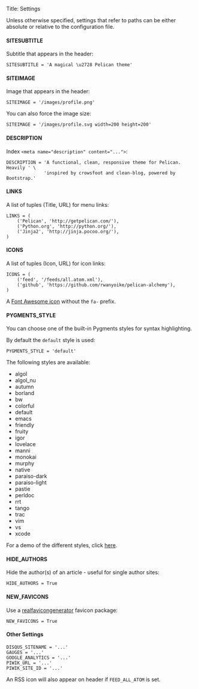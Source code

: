 Title: Settings

Unless otherwise specified, settings that refer to paths can be either absolute or relative to the configuration file.

#### SITESUBTITLE

Subtitle that appears in the header:

    SITESUBTITLE = 'A magical \u2728 Pelican theme'

#### SITEIMAGE

Image that appears in the header:

    SITEIMAGE = '/images/profile.png'

You can also force the image size:

    SITEIMAGE = '/images/profile.svg width=200 height=200'

#### DESCRIPTION

Index `<meta name="description" content="...">`:

    DESCRIPTION = 'A functional, clean, responsive theme for Pelican. Heavily ' \
                  'inspired by crowsfoot and clean-blog, powered by Bootstrap.'

#### LINKS

A list of tuples (Title, URL) for menu links:

    LINKS = (
        ('Pelican', 'http://getpelican.com/'),
        ('Python.org', 'http://python.org/'),
        ('Jinja2', 'http://jinja.pocoo.org/'),
    )

#### ICONS

A list of tuples (Icon, URL) for icon links:

    ICONS = (
        ('feed', '/feeds/all.atom.xml'),
        ('github', 'https://github.com/rwanyoike/pelican-alchemy'),
    )

A [Font Awesome icon](http://fontawesome.io/icons/) without the `fa-` prefix.

#### PYGMENTS_STYLE

You can choose one of the built-in Pygments styles for syntax highlighting.

By default the `default` style is used:

    PYGMENTS_STYLE = 'default'

The following styles are available:

- algol
- algol_nu
- autumn
- borland
- bw
- colorful
- default
- emacs
- friendly
- fruity
- igor
- lovelace
- manni
- monokai
- murphy
- native
- paraiso-dark
- paraiso-light
- pastie
- perldoc
- rrt
- tango
- trac
- vim
- vs
- xcode

For a demo of the different styles, click [here](http://pygments.org/demo/).

#### HIDE_AUTHORS

Hide the author(s) of an article - useful for single author sites:

    HIDE_AUTHORS = True

#### NEW_FAVICONS

Use a [realfavicongenerator](https://realfavicongenerator.net/blog/new-favicon-package-less-is-more/) favicon package:

    NEW_FAVICONS = True

#### Other Settings

    DISQUS_SITENAME = '...'
    GAUGES = '...'
    GOOGLE_ANALYTICS = '...'
    PIWIK_URL = '...'
    PIWIK_SITE_ID = '...'

An RSS icon will also appear on header if `FEED_ALL_ATOM` is set.

